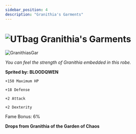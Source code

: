 ```yaml
---
sidebar_position: 4
description: "Granithia's Garments"
---
```



# ![UTbag](https://cdn.discordapp.com/attachments/1107378591026655272/1107460067399315627/adf.png) Granithia's Garments

![GranithiasGar](https://vwiki.valorserver.com/api/item/picture/granithia's%20garments)

<i>You can feel the strength of Granithia embedded in this robe.</i>

**Sprited by: BLOODQWEN**

    +150 Maximum HP
    
    +18 Defense
    
    +2 Attack
    
    +2 Dexterity
    
Fame Bonus: 6%

**Drops from Granithia of the Garden of Chaos**
